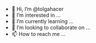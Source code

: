 - 👋 Hi, I’m @tolgahacer
- 👀 I’m interested in ...
- 🌱 I’m currently learning ...
- 💞️ I’m looking to collaborate on ...
- 📫 How to reach me ...

<!---
tolgahacer/tolgahacer is a ✨ special ✨ repository because its `README.md` (this file) appears on your GitHub profile.
You can click the Preview link to take a look at your changes.
--->
